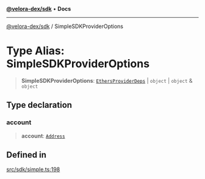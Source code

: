 [**@velora-dex/sdk**](../README.md) • **Docs**

***

[@velora-dex/sdk](../globals.md) / SimpleSDKProviderOptions

# Type Alias: SimpleSDKProviderOptions

> **SimpleSDKProviderOptions**: [`EthersProviderDeps`](EthersProviderDeps.md) \| `object` \| `object` & `object`

## Type declaration

### account

> **account**: [`Address`](Address.md)

## Defined in

[src/sdk/simple.ts:198](https://github.com/VeloraDEX/sdk/blob/feat/extend_delta_orders_filtering/src/sdk/simple.ts#L198)
